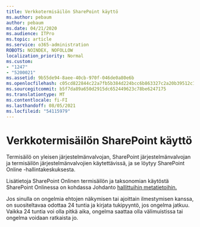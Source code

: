 ```yaml
---
title: Verkkotermisäilön SharePoint käyttö
ms.author: pebaum
author: pebaum
ms.date: 04/21/2020
ms.audience: ITPro
ms.topic: article
ms.service: o365-administration
ROBOTS: NOINDEX, NOFOLLOW
localization_priority: Normal
ms.custom:
- "1247"
- "5200021"
ms.assetid: 9b55de94-8aee-40cb-970f-046de0a80e6b
ms.openlocfilehash: c05cd822844c22a7fb5b384d224bcc6b863327c2a20b39512c16e0585e8951b7
ms.sourcegitcommit: b5f7da89a650d2915dc652449623c78be6247175
ms.translationtype: MT
ms.contentlocale: fi-FI
ms.lasthandoff: 08/05/2021
ms.locfileid: "54115979"
---
```

# <a name="how-to-use-the-sharepoint-online-term-store"></a>Verkkotermisäilön SharePoint käyttö

Termisäilö on yleisen järjestelmänvalvojan, SharePoint järjestelmänvalvojan ja termisäilön järjestelmänvalvojien käytettävissä, ja se löytyy SharePoint Online -hallintakeskuksesta.
  
Lisätietoja SharePoint Onlinen termisäilön ja taksonomian käytöstä SharePoint Onlinessa on kohdassa Johdanto [hallittuihin metatietoihin.](https://go.microsoft.com/fwlink/?linkid=2044674&amp;clcid=0x409)
  
Jos sinulla on ongelmia ehtojen näkymisen tai ajoittain ilmestymisen kanssa, on suositeltavaa odottaa 24 tuntia ja kirjata tukipyyntö, jos ongelma jatkuu. Vaikka 24 tuntia voi olla pitkä aika, ongelma saattaa olla välimuistissa tai ongelma voidaan ratkaista jo.
  